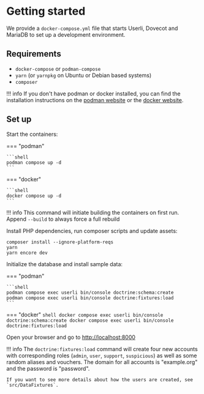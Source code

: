 # Getting started

We provide a `docker-compose.yml` file that starts Userli, Dovecot and MariaDB to set up a development environment.

## Requirements

- `docker-compose` or `podman-compose`
- `yarn` (or `yarnpkg` on Ubuntu or Debian based systems)
- `composer`

!!! info
    If you don't have podman or docker installed, you can find the installation instructions on the [podman website](https://podman.io/getting-started/installation) or the [docker website](https://docs.docker.com/get-docker/).

## Set up

Start the containers:

=== "podman"

    ```shell
    podman compose up -d
    ```

=== "docker"

    ```shell
    docker compose up -d
    ```

!!! info
    This command will initiate building the containers on first run. Append `--build` to always force a full rebuild


Install PHP dependencies, run composer scripts and update assets:


```shell
composer install --ignore-platform-reqs
yarn
yarn encore dev
```

Initialize the database and install sample data:

=== "podman"

    ```shell
    podman compose exec userli bin/console doctrine:schema:create
    podman compose exec userli bin/console doctrine:fixtures:load
    ```

=== "docker"
    ```shell
    docker compose exec userli bin/console doctrine:schema:create
    docker compose exec userli bin/console doctrine:fixtures:load
    ```

Open your browser and go to [http://localhost:8000](http://localhost:8000)


!!! info
    The `doctrine:fixtures:load` command will create four new accounts with corresponding roles (`admin`, `user`, `support`, `suspicious`) as well as some random aliases and vouchers. The domain for all accounts is "example.org" and the password is "password".
    
    If you want to see more details about how the users are created, see `src/DataFixtures`.
